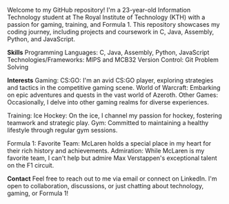Welcome to my GitHub repository! I'm a 23-year-old Information Technology student at The Royal Institute of Technology (KTH) with a passion for gaming, training, and Formula 1. This repository showcases my coding journey, including projects and coursework in C, Java, Assembly, Python, and JavaScript.

**Skills**
Programming Languages: C, Java, Assembly, Python, JavaScript
Technologies/Frameworks: MIPS and MCB32
Version Control: Git
Problem Solving


**Interests**
Gaming:
      CS:GO: I'm an avid CS:GO player, exploring strategies and tactics in the competitive gaming scene.
      World of Warcraft: Embarking on epic adventures and quests in the vast world of Azeroth.
      Other Games: Occasionally, I delve into other gaming realms for diverse experiences.

Training:
        Ice Hockey: On the ice, I channel my passion for hockey, fostering teamwork and strategic play.
        Gym: Committed to maintaining a healthy lifestyle through regular gym sessions.

Formula 1:
        Favorite Team: McLaren holds a special place in my heart for their rich history and achievements.
        Admiration: While McLaren is my favorite team, I can't help but admire Max Verstappen's exceptional talent on the F1 circuit.

**Contact**
Feel free to reach out to me via email or connect on LinkedIn. I'm open to collaboration, discussions, or just chatting about technology, gaming, or Formula 1!

